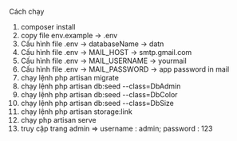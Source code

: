 Cách chạy 
1. composer install
2. copy file env.example -> .env
3. Cấu hình file .env -> databaseName -> datn
4. Cấu hình file .env -> MAIL_HOST -> smtp.gmail.com
5. Cấu hình file .env -> MAIL_USERNAME -> yourmail
6. Cấu hình file .env -> MAIL_PASSWORD -> app password in mail
7. chạy lệnh php artisan migrate
8. chạy lệnh php artisan db:seed --class=DbAdmin
9. chạy lệnh php artisan db:seed --class=DbColor
10. chạy lệnh php artisan db:seed --class=DbSize
11. chạy lệnh php artisan storage:link
12. chạy php artisan serve
13. truy cập trang admin => username : admin; password : 123

